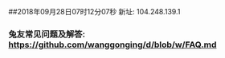 ##2018年09月28日07时12分07秒 新址: 104.248.139.1
### 兔友常见问题及解答: https://github.com/wanggonging/d/blob/w/FAQ.md
